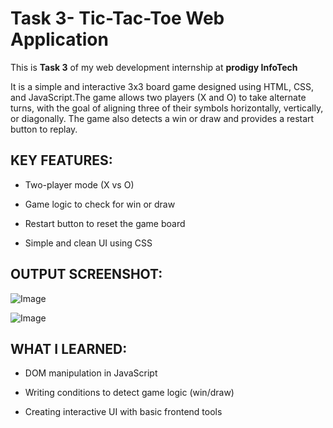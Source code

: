 # Task 3- Tic-Tac-Toe Web Application 

This is **Task 3** of my web development internship at **prodigy InfoTech**

It is a simple and interactive 3x3 board game designed using HTML, CSS, and JavaScript.The game allows two players (X and O) to take alternate turns, with the goal of aligning three of their symbols horizontally, vertically, or diagonally. The game also detects a win or draw and provides a restart button to replay.

## KEY FEATURES:

- Two-player mode (X vs O)

- Game logic to check for win or draw

- Restart button to reset the game board

- Simple and clean UI using CSS

## OUTPUT SCREENSHOT:

![Image](https://github.com/user-attachments/assets/72f64f85-7f5d-4992-abb4-594dbe6942b7)

![Image](https://github.com/user-attachments/assets/9efeda0c-f56b-4aa1-9b8a-2f3712bd515f)

## WHAT I LEARNED:

- DOM manipulation in JavaScript

- Writing conditions to detect game logic (win/draw)

- Creating interactive UI with basic frontend tools


